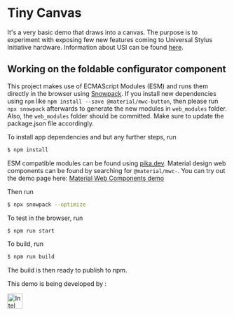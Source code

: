 # Tiny Canvas

It's a very basic demo that draws into a canvas. The purpose is to experiment with exposing few new features coming to Universal Stylus Initiative hardware. Information about USI can be found [here](https://universalstylus.org/).

## Working on the foldable configurator component

This project makes use of ECMAScript Modules (ESM) and runs them directly in the browser using [Snowpack](snowpack.dev). If you install new dependencies using `npm` like `npm install --save @material/mwc-button`, then please run `npx snowpack` afterwards to generate the new modules in `web_modules` folder. Also, the `web_modules` folder should be committed. Make sure to update the package.json file accordingly.

To install app dependencies and but any further steps, run

```bash
$ npm install
```

ESM compatible modules can be found using [pika.dev](pika.de). Material design web components can be found by searching for `@material/mwc-`. You can try out the demo page here: [Material Web Components demo](https://mwc-demos.glitch.me/)

Then run

```bash
$ npx snowpack --optimize
```

To test in the browser, run

```bash
$ npm run start
```

To build, run

```bash
$ npm run build
```

The build is then ready to publish to npm.

This demo is being developed by :

<img src="https://upload.wikimedia.org/wikipedia/commons/thumb/c/c9/Intel-logo.svg/200px-Intel-logo.svg.png" alt="Intel" style="width:35px;"/>
